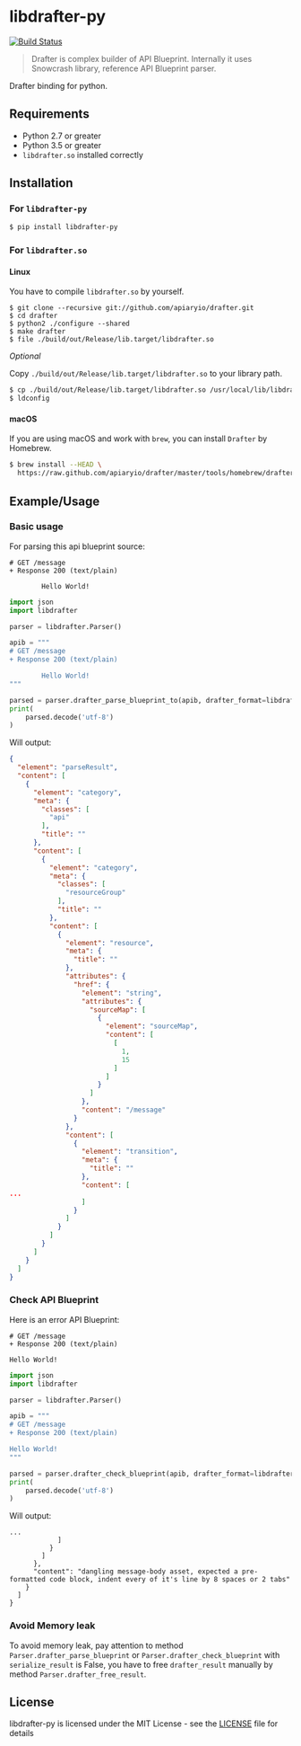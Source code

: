 # libdrafter-py

[![Build Status](https://travis-ci.org/realityone/libdrafter-py.svg?branch=master)](https://travis-ci.org/realityone/libdrafter-py)

> Drafter is complex builder of API Blueprint. Internally it uses Snowcrash library, reference API Blueprint parser.

Drafter binding for python.

## Requirements

- Python 2.7 or greater
- Python 3.5 or greater
- `libdrafter.so` installed correctly


## Installation

### For `libdrafter-py`

```bash
$ pip install libdrafter-py
```

### For `libdrafter.so`

#### Linux

You have to compile `libdrafter.so` by yourself.

```
$ git clone --recursive git://github.com/apiaryio/drafter.git
$ cd drafter
$ python2 ./configure --shared
$ make drafter
$ file ./build/out/Release/lib.target/libdrafter.so
```

*Optional*

Copy `./build/out/Release/lib.target/libdrafter.so` to your library path.

```bash
$ cp ./build/out/Release/lib.target/libdrafter.so /usr/local/lib/libdrafter.so
$ ldconfig
```

#### macOS

If you are using macOS and work with `brew`, you can install `Drafter` by Homebrew.

```bash
$ brew install --HEAD \
  https://raw.github.com/apiaryio/drafter/master/tools/homebrew/drafter.rb
```

## Example/Usage

### Basic usage

For parsing this api blueprint source:

```apib
# GET /message
+ Response 200 (text/plain)

        Hello World!
```

```python
import json
import libdrafter

parser = libdrafter.Parser()

apib = """
# GET /message
+ Response 200 (text/plain)

        Hello World!
"""

parsed = parser.drafter_parse_blueprint_to(apib, drafter_format=libdrafter.Parser.JSON)
print(
    parsed.decode('utf-8')
)
```

Will output:

```json
{
  "element": "parseResult",
  "content": [
    {
      "element": "category",
      "meta": {
        "classes": [
          "api"
        ],
        "title": ""
      },
      "content": [
        {
          "element": "category",
          "meta": {
            "classes": [
              "resourceGroup"
            ],
            "title": ""
          },
          "content": [
            {
              "element": "resource",
              "meta": {
                "title": ""
              },
              "attributes": {
                "href": {
                  "element": "string",
                  "attributes": {
                    "sourceMap": [
                      {
                        "element": "sourceMap",
                        "content": [
                          [
                            1,
                            15
                          ]
                        ]
                      }
                    ]
                  },
                  "content": "/message"
                }
              },
              "content": [
                {
                  "element": "transition",
                  "meta": {
                    "title": ""
                  },
                  "content": [
...
                  ]
                }
              ]
            }
          ]
        }
      ]
    }
  ]
}
```

### Check API Blueprint

Here is an error API Blueprint:

```apib
# GET /message
+ Response 200 (text/plain)

Hello World!
```

```python
import json
import libdrafter

parser = libdrafter.Parser()

apib = """
# GET /message
+ Response 200 (text/plain)

Hello World!
"""

parsed = parser.drafter_check_blueprint(apib, drafter_format=libdrafter.Parser.JSON)
print(
    parsed.decode('utf-8')
)
```

Will output:

```
...
            ]
          }
        ]
      },
      "content": "dangling message-body asset, expected a pre-formatted code block, indent every of it's line by 8 spaces or 2 tabs"
    }
  ]
}

```

### Avoid Memory leak

To avoid memory leak, pay attention to method `Parser.drafter_parse_blueprint` or `Parser.drafter_check_blueprint` with `serialize_result` is False, you have to free `drafter_result` manually by method `Parser.drafter_free_result`.

## License
libdrafter-py is licensed under the MIT License - see the 
[LICENSE](https://github.com/realityone/libdrafter-py/blob/master/LICENSE) file for details